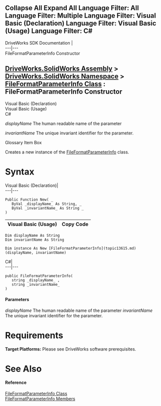Collapse All Expand All Language Filter: All  Language Filter: Multiple  Language Filter: Visual Basic (Declaration) Language Filter: Visual Basic (Usage) Language Filter: C#  
---  
DriveWorks SDK Documentation  |   
---|---  
FileFormatParameterInfo Constructor   
  
[DriveWorks.SolidWorks Assembly](topic13342.md) > [DriveWorks.SolidWorks Namespace](topic13345.md) > [FileFormatParameterInfo Class](topic13615.md) : FileFormatParameterInfo Constructor  
---  
  
Visual Basic (Declaration)    
Visual Basic (Usage)    
C# 

_displayName_
    The human readable name of the parameter

_invariantName_
    The unique invariant identifier for the parameter.

Glossary Item Box

Creates a new instance of the [FileFormatParameterInfo](topic13615.md) class. 

# Syntax

Visual Basic (Declaration)|   
---|---  
      
    
    Public Function New( _
       ByVal _displayName_ As String, _
       ByVal _invariantName_ As String _
    )  
  
Visual Basic (Usage)| Copy Code  
---|---  
      
    
    Dim displayName As String
    Dim invariantName As String
     
    Dim instance As New [FileFormatParameterInfo](topic13615.md)(displayName, invariantName)  
  
C#|   
---|---  
      
    
    public FileFormatParameterInfo( 
       string _displayName_ ,
       string _invariantName_
    )  
  
#### Parameters

 _displayName_
    The human readable name of the parameter
 _invariantName_
    The unique invariant identifier for the parameter.

# Requirements

**Target Platforms:** Please see DriveWorks software prerequisites.

# See Also

#### Reference

[FileFormatParameterInfo Class](topic13615.md)   
[FileFormatParameterInfo Members](topic13616.md)


